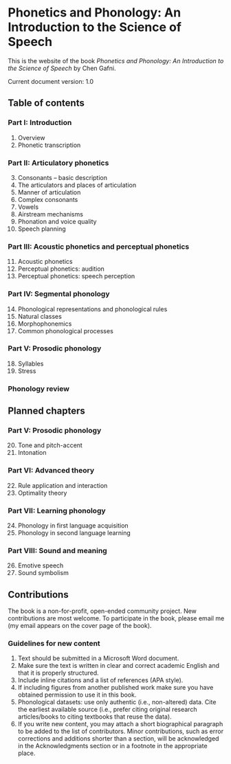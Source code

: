 # Phonetics and Phonology: An Introduction to the Science of Speech
This is the website of the book _Phonetics and Phonology: An Introduction to the Science of Speech_ by Chen Gafni.

Current document version: 1.0

## Table of contents
### Part I: Introduction
1. Overview
2. Phonetic transcription

### Part II: Articulatory phonetics
3. Consonants – basic description
4. The articulators and places of articulation
5. Manner of articulation
6. Complex consonants
7. Vowels
8. Airstream mechanisms
9. Phonation and voice quality
10. Speech planning

### Part III: Acoustic phonetics and perceptual phonetics
11. Acoustic phonetics
12. Perceptual phonetics: audition
13. Perceptual phonetics: speech perception

### Part IV: Segmental phonology
14. Phonological representations and phonological rules
15. Natural classes
16. Morphophonemics
17. Common phonological processes

### Part V: Prosodic phonology
18. Syllables
19. Stress

### Phonology review

## Planned chapters
### Part V: Prosodic phonology
20. Tone and pitch-accent
21. Intonation

### Part VI: Advanced theory
22. Rule application and interaction
23. Optimality theory

### Part VII: Learning phonology
24. Phonology in first language acquisition
25. Phonology in second language learning

### Part VIII: Sound and meaning
26. Emotive speech
27. Sound symbolism

## Contributions
The book is a non-for-profit, open-ended community project. New contributions are most welcome.
To participate in the book, please email me (my email appears on the cover page of the book).
### Guidelines for new content
1. Text should be submitted in a Microsoft Word document.
2. Make sure the text is written in clear and correct academic English and that it is properly structured.
3. Include inline citations and a list of references (APA style).
4. If including figures from another published work make sure you have obtained permission to use it in this book.
5. Phonological datasets: use only authentic (i.e., non-altered) data. Cite the earliest available source (i.e., prefer citing original research articles/books to citing textbooks that reuse the data). 
6. If you write new content, you may attach a short biographical paragraph to be added to the list of contributors. Minor contributions, such as error corrections and additions shorter than a section, will be acknowledged in the Acknowledgments section or in a footnote in the appropriate place.
